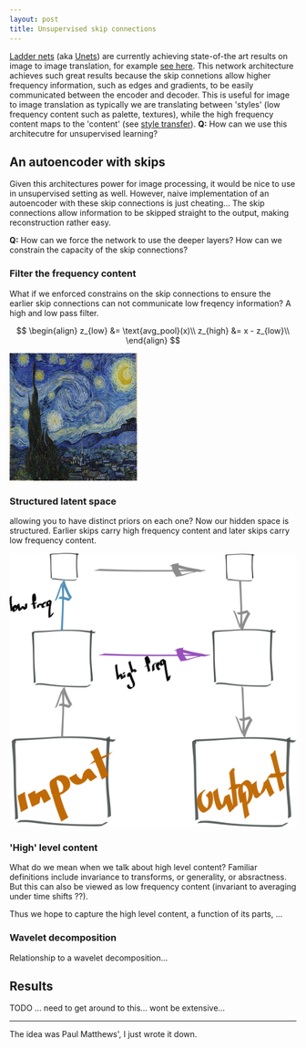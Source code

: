 ```yaml
---
layout: post
title: Unsupervised skip connections
---
```


[Ladder nets](https://arxiv.org/abs/1507.02672) (aka [Unets](https://arxiv.org/abs/1505.04597)) are currently achieving state-of-the art results on image to image translation, for example [see here](https://phillipi.github.io/pix2pix/). This network architecture achieves such great results because the skip connetions allow higher frequency information, such as edges and gradients, to be easily communicated between the encoder and decoder. This is useful for image to image translation as typically we are translating between 'styles' (low frequency content such as palette, textures), while the high frequency content maps to the 'content' (see [style transfer](https://www.cv-foundation.org/openaccess/content_cvpr_2016/papers/Gatys_Image_Style_Transfer_CVPR_2016_paper.pdf)). $\textbf{Q:}$ How can we use this architecutre for unsupervised learning?

## An autoencoder with skips

Given this architectures power for image processing, it would be nice to use in unsupervised setting as well. However, naive implementation of an autoencoder with these skip connections is just cheating... The skip connections allow information to be skipped straight to the output, making reconstruction rather easy.

<!-- TODO show example of pathology. Deeper layers dont need to learn anything... -->

$\textbf{Q:}$ How can we force the network to use the deeper layers? How can we constrain the capacity of the skip connections?

### Filter the frequency content

What if we enforced constrains on the skip connections to ensure the earlier skip connections can not communicate low freqency information? A high and low pass filter.

$$
\begin{align}
z_{low} &= \text{avg_pool}(x)\\
z_{high} &= x - z_{low}\\
\end{align}
$$


<div id="filter-net-layer0">
    <img height="224" width="224" id="img" src="../images/starry-night.jpg"/>
</div>
<div id="filter-net-layer1">
</div>

<script src="https://cdn.jsdelivr.net/npm/@tensorflow/tfjs@0.11.2"></script>
<script type="text/javascript">
  // supposedly can use https://github.com/envygeeks/jekyll-assets/blob/master/README.md
  // to move js into assets folder.

  const [width, height] = [224, 224];

  function draw(image, div, name) {
    // stolen from tfjs mnist example

    const canvas = document.createElement('canvas');
    canvas.className = name;

    canvas.width = width;
    canvas.height = height;
    const ctx = canvas.getContext('2d');
    const imageData = new ImageData(width, height);
    const data = image.dataSync();

    for (let i = 0; i < height * width; ++i) {
      const j = i * 4;
      const k = i * 3;
      imageData.data[j + 0] = data[k + 0] * 255;
      imageData.data[j + 1] = data[k + 1] * 255;
      imageData.data[j + 2] = data[k + 2] * 255;
      imageData.data[j + 3] = 255;
    }
    imageData.data = data;
    ctx.putImageData(imageData, 0, 0);

    div.appendChild(canvas);
  }

  function low_pass_filter(img){
    pool = tf.layers.averagePooling2d({"poolSize": [4,4],
                                       "strides": [4,4],
                                       "padding": "same",
                                       "dataFormat": "channelsLast"});
    low = pool.apply(img.reshape([1, width, height, 3]));
    return tf.image.resizeBilinear(low, [width, height]);
  }

  function main(){
    const div0 = document.getElementById('filter-net-layer0');
    const div1 = document.getElementById('filter-net-layer1');


    const imgElement = document.getElementById('img');
    const img = tf.fromPixels(imgElement).toFloat();
    // sometimes this fails to load (?). need to make it async?!?

    const low = low_pass_filter(img);
    const high = tf.sub(img, low);

    // not sure wtf is happening here. `other` renders, `low` doesnt so...
    const other = tf.add(img, high)

    //draw(low, div, 'low');
    draw(other, div0, 'low');
    draw(high, div0, 'high');

    // const low1 = low_pass_filter(other);
    // const high1 = tf.sub(other, low1);

    // draw(tf.ones([width, height, 3]), div1, 'ones');
    // draw(low1, div1, 'low1');
    // draw(high1, div1, 'high1');

  }
</script>
<script>main();</script>


### Structured latent space

<side>allowing you to have distinct priors on each one?</side>
Now our hidden space is structured. Earlier skips carry high frequency content and later skips carry low frequency content.

<img src="../images/ladder-net.png">

### 'High' level content

What do we mean when we talk about high level content? Familiar definitions include invariance to transforms, or generality, or absractness. But this can also be viewed as low frequency content (invariant to averaging under time shifts ??).

Thus we hope to capture the high level content, a function of its parts, ...

### Wavelet decomposition

Relationship to a wavelet decomposition...

## Results

TODO ... need to get around to this... wont be extensive...

***

The idea was Paul Matthews', I just wrote it down.
